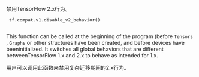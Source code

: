 禁用TensorFlow 2.x行为。

```
 tf.compat.v1.disable_v2_behavior()
 
```

This function can be called at the beginning of the program (before  `Tensors` , `Graphs`  or other structures have been created, and before devices have beeninitialized. It switches all global behaviors that are different betweenTensorFlow 1.x and 2.x to behave as intended for 1.x.

用户可以调用此函数来禁用复杂迁移期间的2.x行为。

